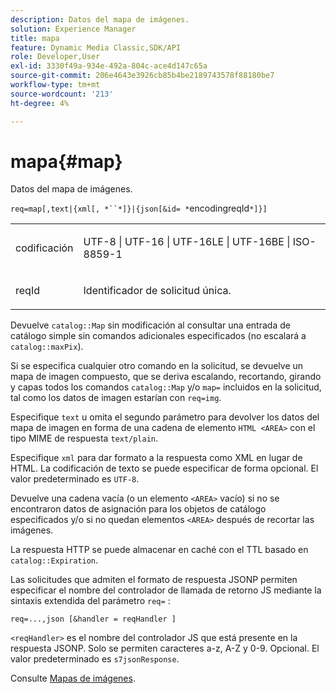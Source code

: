 ```yaml
---
description: Datos del mapa de imágenes.
solution: Experience Manager
title: mapa
feature: Dynamic Media Classic,SDK/API
role: Developer,User
exl-id: 3330f49a-934e-492a-804c-ace4d147c65a
source-git-commit: 206e4643e3926cb85b4be2189743578f88180be7
workflow-type: tm+mt
source-wordcount: '213'
ht-degree: 4%

---
```


# mapa{#map}

Datos del mapa de imágenes.

`req=map[,text|{xml[, *``*]}|{json[&id= *`encodingreqId`*]}]`

<table id="simpletable_10F2152FDF33411491FBBAFD173CA5ED"> 
 <tr class="strow"> 
  <td class="stentry"> <p><span class="codeph"><span class="varname"> codificación</span></span> </p> </td> 
  <td class="stentry"> <p><span class="codeph"> UTF-8 | UTF-16 | UTF-16LE | UTF-16BE | ISO-8859-1</span> </p></td> 
 </tr> 
 <tr class="strow"> 
  <td class="stentry"> <p><span class="codeph"><span class="varname"> reqId</span></span> </p></td> 
  <td class="stentry"> <p>Identificador de solicitud única. </p></td> 
 </tr> 
</table>

Devuelve `catalog::Map` sin modificación al consultar una entrada de catálogo simple sin comandos adicionales especificados (no escalará a `catalog::maxPix`).

Si se especifica cualquier otro comando en la solicitud, se devuelve un mapa de imagen compuesto, que se deriva escalando, recortando, girando y capas todos los comandos `catalog::Map` y/o `map=` incluidos en la solicitud, tal como los datos de imagen estarían con `req=img`.

Especifique `text` u omita el segundo parámetro para devolver los datos del mapa de imagen en forma de una cadena de elemento `HTML <AREA>` con el tipo MIME de respuesta `text/plain`.

Especifique `xml` para dar formato a la respuesta como XML en lugar de HTML. La codificación de texto se puede especificar de forma opcional. El valor predeterminado es `UTF-8`.

Devuelve una cadena vacía (o un elemento `<AREA>` vacío) si no se encontraron datos de asignación para los objetos de catálogo especificados y/o si no quedan elementos `<AREA>` después de recortar las imágenes.

La respuesta HTTP se puede almacenar en caché con el TTL basado en `catalog::Expiration`.

Las solicitudes que admiten el formato de respuesta JSONP permiten especificar el nombre del controlador de llamada de retorno JS mediante la sintaxis extendida del parámetro `req=` :

`req=...,json [&handler = reqHandler ]`

`<reqHandler>` es el nombre del controlador JS que está presente en la respuesta JSONP. Solo se permiten caracteres a-z, A-Z y 0-9. Opcional. El valor predeterminado es `s7jsonResponse`.

Consulte [Mapas de imágenes](../../../../../../is-api/http-ref/image-serving-api-ref/c-http-protocol-reference/c-syntax-and-features/r-image-maps.md#reference-ff7d1bac2a064104b0c508a81316fdab).
